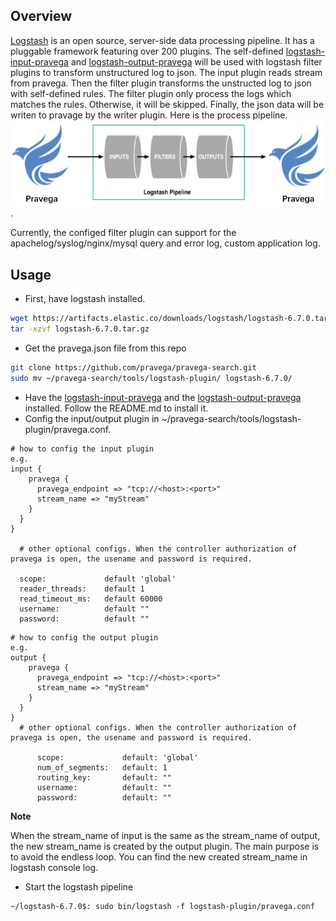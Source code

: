 ## Overview

[Logstash](https://github.com/elastic/logstash) is an open source, server-side data processing pipeline. It has a pluggable framework featuring over 200 plugins. The self-defined [logstash-input-pravega](https://github.com/pravega/logstash-input-pravega) and  [logstash-output-pravega](https://github.com/pravega/logstash-output-pravega) will be used with logstash filter plugins to transform unstructured log to json. 
The input plugin reads stream from pravega. Then the filter plugin transforms the unstructed log to json with self-defined rules. The filter plugin only process the logs which matches the rules. Otherwise, it will be skipped. Finally, the json data will be writen to pravage by the writer plugin. Here is the process pipeline.
![pipeline](img/pipeline.png  "pipeline").

Currently, the configed filter plugin can support for the apachelog/syslog/nginx/mysql query and error log, custom application log.


## Usage
- First, have logstash installed. 
```sh
wget https://artifacts.elastic.co/downloads/logstash/logstash-6.7.0.tar.gz
tar -xzvf logstash-6.7.0.tar.gz
```
- Get the pravega.json file from this repo
```sh
git clone https://github.com/pravega/pravega-search.git
sudo mv ~/pravega-search/tools/logstash-plugin/ logstash-6.7.0/
```
- Have the [logstash-input-pravega](https://github.com/pravega/logstash-input-pravega) and the [logstash-output-pravega](https://github.com/pravega/logstash-output-pravega) installed.  Follow the README.md to install it.
- Config the input/output plugin in ~/pravega-search/tools/logstash-plugin/pravega.conf. 
```
# how to config the input plugin
e.g.
input {
    pravega {
      pravega_endpoint => "tcp://<host>:<port>"
      stream_name => "myStream"
    }
  }
}

  # other optional configs. When the controller authorization of pravega is open, the usename and password is required.

  scope:             default 'global'
  reader_threads:    default 1
  read_timeout_ms:   default 60000
  username:          default ""
  password:          default ""

```
```
# how to config the output plugin
e.g.
output {
    pravega {
      pravega_endpoint => "tcp://<host>:<port>"
      stream_name => "myStream"
    }
  }
}
  # other optional configs. When the controller authorization of pravega is open, the usename and password is required.

      scope:             default: 'global'
      num_of_segments:   default: 1
      routing_key:       default: ""
      username:          default: ""
      password:          default: ""
```
**Note**

 When the stream_name of input is the same as the stream_name of output, the new stream_name is created by the output plugin. The main purpose is to avoid the endless loop. You can find the new created stream_name in logstash console log.

- Start the logstash pipeline
```
~/logstash-6.7.0$: sudo bin/logstash -f logstash-plugin/pravega.conf
```
